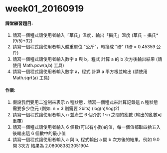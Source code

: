 # week01_20160919

#### 課堂練習題目:  

1. 請寫一個程式讓使用者輸入「華氏」溫度，輸出「攝氏」溫度 (華氏 = 攝氏*(9/5)+32)
2. 請寫一個程式讓使用者輸入體重單位 "公斤"，轉換成 "磅" (1磅 = 0.45359 公斤)
3. 請寫一個程式讓使用者輸入數字 a 與 b，程式 計算 a 的 b 次方後輸出結果 (請使用 Math.pow(a,b) 工具)
4. 請寫一個程式讓使用者輸入數字 a，程式 計算 a 平方根並輸出 (請使用 Math.sqrt(a) 工具)

#### 作業:

1. 假設我們要用二進制來表示 n 種狀態，請寫一個程式來計算記錄這 n 種狀態需要多少位元 (例如: n = 3 則需要 2bits)  (log(n)/log(2)
2. 請寫一個程式讓使用者輸入 n 並產生 6 個介於 1~n 之間的亂數 (輸出的亂數可重覆)
3. 請寫一個程式讓使用者輸入 6 個數(可以有小數)的值，每一個值都取四捨五入後輸出這 6 個數中的最小值
4. 請寫一個程式讓使用者輸入 a 與 b, 程式輸出 a 開 b 次方後的結果，例如 9.0 開 3次方 結果為 2.080083823051904
